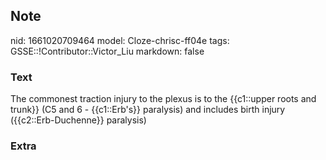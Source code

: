 ## Note
nid: 1661020709464
model: Cloze-chrisc-ff04e
tags: GSSE::!Contributor::Victor_Liu
markdown: false

### Text
The commonest traction injury to the plexus is to the <span style= 
"color: var(--field-fg); background: var(--field-bg);">{{c1::upper
roots and trunk}} (C5 and 6 - {{c1::Erb's}} paralysis) and includes
birth injury ({{c2::Erb-Duchenne}} paralysis)</span>

### Extra


